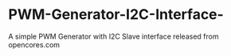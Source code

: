 # PWM-Generator-I2C-Interface-
A simple PWM Generator with I2C Slave interface released from opencores.com
